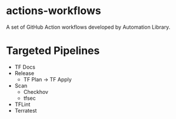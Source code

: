 # actions-workflows
A set of GitHub Action workflows developed by Automation Library.
# Targeted Pipelines
* TF Docs
* Release
    * TF Plan -> TF Apply
* Scan
    * Checkhov
    * tfsec
* TFLint
* Terratest